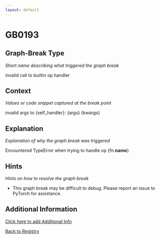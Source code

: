 ```yaml
---
layout: default
---
```

# GB0193

## Graph-Break Type
*Short name describing what triggered the graph break*

invalid call to builtin op handler

## Context
*Values or code snippet captured at the break point*

invalid args to {self_handler}: {args} {kwargs}

## Explanation
*Explanation of why the graph break was triggered*

Encountered TypeError when trying to handle op {fn.__name__}

## Hints
*Hints on how to resolve the graph break*

- This graph break may be difficult to debug. Please report an issue to PyTorch for assistance.


## Additional Information

<!-- ADDITIONAL INFORMATION START - Add custom information below this line -->

<!-- ADDITIONAL INFORMATION END -->


[Click here to add Additional Info](https://github.com/meta-pytorch/compile-graph-break-site/edit/main/docs/gb/gb0193.md)

[Back to Registry](../index.html)
